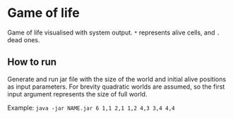 # Game of life

Game of life visualised with system output. 
`*` represents alive cells, and `.` dead ones.

## How to run
Generate and run jar file with the size of the world and initial alive positions as input parameters.
For brevity quadratic worlds are assumed, so the first input argument represents the size of full world. 
 
Example: 
`java -jar NAME.jar 6 1,1 2,1 1,2 4,3 3,4 4,4`
